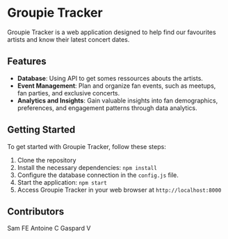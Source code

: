 # Groupie Tracker

Groupie Tracker is a web application designed to help find our favourites artists and know their latest concert dates.

## Features

- **Database**: Using API to get somes ressources abouts the artists.
- **Event Management**: Plan and organize fan events, such as meetups, fan parties, and exclusive concerts.
- **Analytics and Insights**: Gain valuable insights into fan demographics, preferences, and engagement patterns through data analytics.

## Getting Started

To get started with Groupie Tracker, follow these steps:

1. Clone the repository
2. Install the necessary dependencies: `npm install`
3. Configure the database connection in the `config.js` file.
4. Start the application: `npm start`
5. Access Groupie Tracker in your web browser at `http://localhost:8000`

## Contributors

Sam FE
Antoine C
Gaspard V

